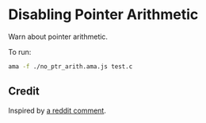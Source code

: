 # Disabling Pointer Arithmetic

Warn about pointer arithmetic.

To run:

```sh
ama -f ./no_ptr_arith.ama.js test.c
```

## Credit

Inspired by [a reddit comment](https://www.reddit.com/r/ProgrammingLanguages/comments/rxyldk/comment/hrnsqo6/?utm_source=share&utm_medium=web2x&context=3).
